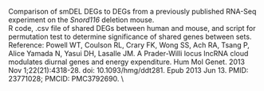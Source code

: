 Comparison of smDEL DEGs to DEGs from a previously published RNA-Seq experiment on the *Snord116* deletion mouse. \
R code, .csv file of shared DEGs between human and mouse, and script for permutation test to determine significance of shared genes between sets. \
Reference: Powell WT, Coulson RL, Crary FK, Wong SS, Ach RA, Tsang P, Alice Yamada N, Yasui DH, Lasalle JM. A Prader-Willi locus lncRNA cloud modulates diurnal genes and energy expenditure. Hum Mol Genet. 2013 Nov 1;22(21):4318-28. doi: 10.1093/hmg/ddt281. Epub 2013 Jun 13. PMID: 23771028; PMCID: PMC3792690. \
